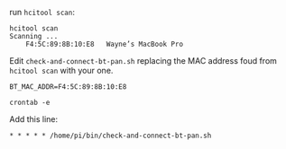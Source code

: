 

run `hcitool scan`:

```
hcitool scan
Scanning ...
	F4:5C:89:8B:10:E8	Wayne’s MacBook Pro
```

Edit `check-and-connect-bt-pan.sh` replacing the MAC address foud from `hcitool scan` with your one.


```
BT_MAC_ADDR=F4:5C:89:8B:10:E8

```




```
crontab -e
```

Add this line:

```
* * * * * /home/pi/bin/check-and-connect-bt-pan.sh
```
